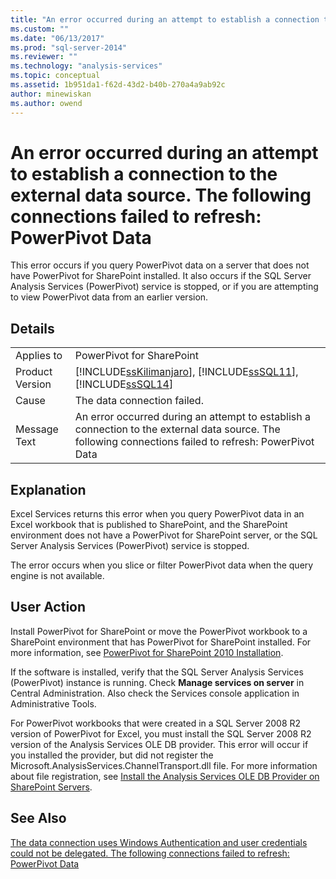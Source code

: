 ```yaml
---
title: "An error occurred during an attempt to establish a connection to the external data source. The following connections failed to refresh: PowerPivot Data | Microsoft Docs"
ms.custom: ""
ms.date: "06/13/2017"
ms.prod: "sql-server-2014"
ms.reviewer: ""
ms.technology: "analysis-services"
ms.topic: conceptual
ms.assetid: 1b951da1-f62d-43d2-b40b-270a4a9ab92c
author: minewiskan
ms.author: owend
---
```

# An error occurred during an attempt to establish a connection to the external data source. The following connections failed to refresh: PowerPivot Data
  This error occurs if you query PowerPivot data on a server that does not have PowerPivot for SharePoint installed. It also occurs if the SQL Server Analysis Services (PowerPivot) service is stopped, or if you are attempting to view PowerPivot data from an earlier version.  
  
## Details  
  
|||  
|-|-|  
|Applies to|PowerPivot for SharePoint|  
|Product Version|[!INCLUDE[ssKilimanjaro](../../includes/sskilimanjaro-md.md)], [!INCLUDE[ssSQL11](../../includes/sssql11-md.md)], [!INCLUDE[ssSQL14](../../includes/sssql14-md.md)]|  
|Cause|The data connection failed.|  
|Message Text|An error occurred during an attempt to establish a connection to the external data source. The following connections failed to refresh: PowerPivot Data|  
  
## Explanation  
 Excel Services returns this error when you query PowerPivot data in an Excel workbook that is published to SharePoint, and the SharePoint environment does not have a PowerPivot for SharePoint server, or the SQL Server Analysis Services (PowerPivot) service is stopped.  
  
 The error occurs when you slice or filter PowerPivot data when the query engine is not available.  
  
## User Action  
 Install PowerPivot for SharePoint or move the PowerPivot workbook to a SharePoint environment that has PowerPivot for SharePoint installed. For more information, see [PowerPivot for SharePoint 2010 Installation](../../sql-server/install/powerpivot-for-sharepoint-2010-installation.md).  
  
 If the software is installed, verify that the SQL Server Analysis Services (PowerPivot) instance is running. Check **Manage services on server** in Central Administration. Also check the Services console application in Administrative Tools.  
  
 For PowerPivot workbooks that were created in a SQL Server 2008 R2 version of PowerPivot for Excel, you must install the SQL Server 2008 R2 version of the Analysis Services OLE DB provider. This error will occur if you installed the provider, but did not register the Microsoft.AnalysisServices.ChannelTransport.dll file. For more information about file registration, see [Install the Analysis Services OLE DB Provider on SharePoint Servers](../../sql-server/install/install-the-analysis-services-ole-db-provider-on-sharepoint-servers.md).  
  
## See Also  
 [The data connection uses Windows Authentication and user credentials could not be delegated. The following connections failed to refresh: PowerPivot Data](the-data-connection-user-could-not-be-delegated.md)  
  
  
